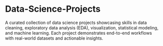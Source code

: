 # Data-Science-Projects
A curated collection of data science projects showcasing skills in data cleaning, exploratory data analysis (EDA), visualization, statistical modeling, and machine learning. Each project demonstrates end-to-end workflows with real-world datasets and actionable insights.
